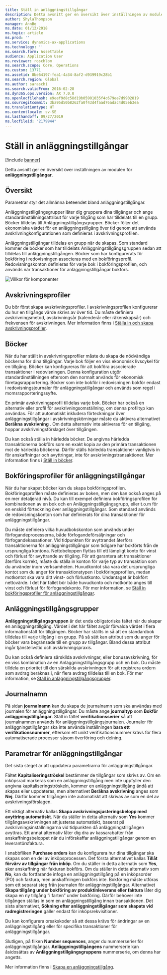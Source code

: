 ```yaml
---
title: Ställ in anläggningstillgångar
description: Detta avsnitt ger en översikt över inställningen av modulen för anläggningstillgångar.
author: ShylaThompson
manager: AnnBe
ms.date: 01/12/2018
ms.topic: article
ms.prod: ''
ms.service: dynamics-ax-applications
ms.technology: ''
ms.search.form: AssetTable
audience: Application User
ms.reviewer: roschlom
ms.search.scope: Core, Operations
ms.custom: 13771
ms.assetid: 8be64197-fea1-4a34-8af2-d939919c28b1
ms.search.region: Global
ms.author: saraschi
ms.search.validFrom: 2016-02-28
ms.dyn365.ops.version: AX 7.0.0
ms.openlocfilehash: e9eef9d8c58d19b05901035f4c679ee7d9902819
ms.sourcegitcommit: 3ba95d50b8262fa0f43d4faad76adac4d05eb3ea
ms.translationtype: HT
ms.contentlocale: sv-SE
ms.lasthandoff: 09/27/2019
ms.locfileid: "2179944"
---
```

# <a name="set-up-fixed-assets"></a>Ställ in anläggningstillgångar

[!include [banner](../includes/banner.md)]

Detta avsnitt ger en översikt över inställningen av modulen för **anläggningstillgångar**.

## <a name="overview"></a>Översikt

Parametrar styr det allmänna beteendet bland anläggningstillgångar.

Anläggningstillgångsgrupper låter dig gruppera dina tillgångar och ange standardinställningsattribut för varje tillgång som har tilldelats till en grupp. Böcker tilldelas till Anläggningstillgångsgrupper. Böcker följer det ekonomiska värdet för en anläggningstillgång över tid genom att använda avskrivningkonfigurationen som definieras i avskrivningsprofilen.

Anläggningstillgångar tilldelas en grupp när de skapas. Som standard kommer de böcker som har tilldelats Anläggningstillgångsgruppen sedan att tilldelas till anläggningstillgången. Böcker som har konfigurerats för bokföring i redovisningen associeras med en bokföringsprofil. Redovisningskonton definieras för varje bok i bokföringsprofilen, och används när transaktioner för anläggningstillgångar bokförs.

![Villkor för komponenter](./media/FAComponents_Updated.png)

## <a name="depreciation-profiles"></a>Avskrivningsprofiler

Du bör först skapa avskrivningsprofiler. I avskrivningsprofilen konfigurerar du hur en tillgångs värde skrivs av över tid. Du måste definiera avskrivningsmetod, avskrivningsår (kalenderår eller räkenskapsår) och frekvensen för avskrivningen. Mer information finns i [Ställa in och skapa avskrivningsprofiler](tasks/set-up-depreciation-profiles.md).

## <a name="books"></a>Böcker

När du har ställt in avskrivningsprofiler måste du skapa de nödvändiga böckerna för dina tillgångar. Varje bok följer en viss ekonomisk livscykel för en tillgång. Böcker kan konfigureras för att bokföra associerade transaktioner i redovisningen. Denna konfiguration utgör standardinställningen eftersom den normalt används för ekonomisk företagsrapportering. Böcker som inte bokför i redovisningen bokför endast i redovisningsjournaler för anläggningstillgångar och används som regel i momsrapporteringssyfte.

En primär avskrivningsprofil tilldelas varje bok. Böcker har också en alternativ eller profil för avskrivningsomställning, om denna profiltyp kan användas. För att automatiskt inkludera förteckningar över anläggningstillgångar i avskrivningskörningar måste du aktivera alternativet **Beräkna avskrivning** . Om detta alternativ inte aktiveras för en tillgång, hoppar avskrivningsförslaget över tillgången.

Du kan också ställa in härledda böcker. De angivna härledda transaktionerna bokförs som en exakt kopia av den primära transaktionen mot de härledda böckerna. Därför ställs härledda transaktioner vanligtvis in för anskaffningar och avyttringar, inte för avskrivningstransaktioner. Mer information finns i [Ställ in böcker](tasks/set-up-value-models.md).

## <a name="fixed-asset-posting-profiles"></a>Bokföringsprofiler för anläggningstillgångar

När du har skapat böcker kan du skapa bokföringsprofilen. Bokföringsprofilen måste definieras av boken, men den kan också anges på en mer detaljerad nivå. Du kan till exempel definiera bokföringsprofilen för kombinationen av en bok och en Anläggningstillgångsgrupp, eller t.o.m för en enskild förteckning över anläggningstillgångar. Som standard används de redovisningskonton som har definierats för dina transaktioner för anläggningstillgångar.

Du måste definiera vilka huvudbokskonton som används under förfogandeprocesserna, både förfogandeförsäljningar och förfogandekassationer. Vid tidpunkten för avyttrandet återförs transaktionerna för anläggningstillgångar som tidigare har bokförts från de ursprungliga kontona. Nettobeloppen flyttas till ett lämpligt konto för vinst och förlust för avyttrande av tillgång. För att garantera att transaktioner återförs korrekt, måste du ställa in konton för varje typ av transaktion som du använder inom verksamheten. Huvudkontot ska vara det ursprungliga kontot som du anger för transaktionstypen i bokföringsprofilen, medan motkontot ska vara ditt vinst- och förlustkonto. Undantaget är bokfört nettovärde. I det här fallet bör både huvudkonto och motkonto anges till vinst och förlust för förfogandekonto. För mer information, se [Ställ in bokföringsprofiler för anläggningstillgångar](tasks/set-up-fixed-asset-posting-profiles.md).

## <a name="fixed-asset-groups"></a>Anläggningstillgångsgrupper

**Anläggningstillgångsgruppen** är det enda obligatoriska fältet när du skapar en anläggningstillgång. Värdet i det här fältet avgör förvalda värdet i flera informationsfält för tillgången. Böcker har ställts in så att en standardbok tilldelas till varje tillgång i en grupp. På så sätt kan attribut som du anger för böcker vara begränsade till en grupp av tillgångar. Bland dessa attribut ingår tjänstelivstid och avskrivningspraxis.

Du kan också definiera särskilda avskrivningar, eller bonusavskrivning, för en viss kombination av en Anläggningstillgångsgrupp och en bok. Du måste tilldela en prioritet till den särskilda avskrivningen för att registrera ordern som avdrag beräknas i, när flera avdrag tilldelas till en bok. För mer information, se [Ställ in anläggningstillgångsgrupper](tasks/set-up-fixed-asset-groups.md).

## <a name="journal-names"></a>Journalnamn

På sidan **journalnamn** kan du skapa de journalnamn som ska användas med journalen för anläggningstillgångar. Du måste ange **journaltyp** som **Bokför anläggningstillgångar**. Ställ in fältet **verifikationsserier** så att journalnamnen används för anläggningstillgångsjournalen. Journaler för anläggningstillgångar ska inte använda inställningen **bara ett verifikationsnummer**, eftersom ett unikt verifikationsnummer krävs för flera automatiserade processer såsom överföring och delning.

## <a name="fixed-asset-parameters"></a>Parametrar för anläggningstillgångar

Det sista steget är att uppdatera parametrarna för anläggningstillgångar.

Fältet **Kapitaliseringströskel** bestämmer de tillgångar som skrivs av. Om en inköpsrad markeras som en anläggningstillgång men inte uppfyller den angivna kapitaliseringströskeln, kommer en anläggningstillgång ändå att skapas eller uppdateras, men alternativet **Beräkna avskrivning** anges som **Nej**. Därför kommer tillgången inte automatiskt att skrivas av som en del av avskrivningsförslagen.

Ett viktigt alternativ kallas **Skapa avskrivningsjusteringsbelopp med avyttring automatiskt**. När du ställer in detta alternativ som **Yes** kommer tillgångsavskrivningen att justeras automatiskt, baserat på avskrivningsinställningarna vid tidpunkten då anläggningstillgången avyttras. Ett annat alternativ låter dig dra av kassarabatter från anskaffningsbeloppet när du införskaffar anläggningstillgångar genom en leverantörsfaktura.

I snabbfliken **Purchase orders** kan du konfigurera hur dina tillgångar ska skapas som en del av inköpsprocessen. Det första alternativet kallas **Tillåt förvärv av tillgångar från inköp**. Om du ställer in detta alternativ som **Yes**, sker anskaffning när fakturan bokförs. Om du ställer in detta alternativ som **No**, kan du fortfarande infoga en anläggningstillgång på en inköpsorder (PO) och faktura, men anskaffningen bokförs inte. Bokföring måste utföras som ett separat steg från journalen för anläggningstillgångar. Alternativet **Skapa tillgång under bokföring av produktinleverans eller faktura** låter dig skapa en ny tillgång ”i farten” under bokföring. Därför behöver inte tillgången ställas in som en anläggningstillgång innan transaktionen. Det sista alternativet, **Sökning efter anläggningstillgångar som skapats vid radregistreringen** gäller endast för inköpsrekvisitioner.

Du kan konfigurera orsakskoder så att dessa krävs för ändringar av en anläggningstillgång eller för specifika transaktioner för anläggningstillgångar.

Slutligen, på fliken **Number sequences**, anger du nummerserier för anläggningstillgångar. **Anläggningstillgångens** nummerserie kan åsidosättas av **Anläggningstillgångsgruppens** nummerserie, om denna har angetts.

Mer information finns i [Skapa en anläggningstillgång](tasks/create-fixed-asset.md).
